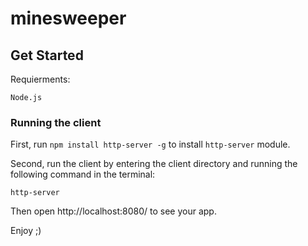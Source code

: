 # minesweeper

## Get Started
Requierments:

	Node.js

### Running the client
First, run ```npm install http-server -g``` to install ```http-server``` module.

Second, run the client by entering the client directory and running the following command in the terminal:

```http-server```

Then open http://localhost:8080/ to see your app.


Enjoy ;)
